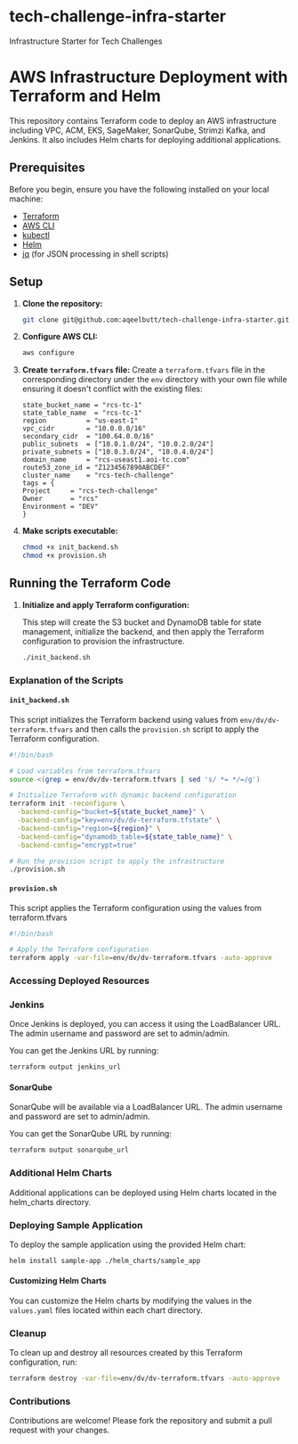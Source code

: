 # tech-challenge-infra-starter
Infrastructure Starter for Tech Challenges

# AWS Infrastructure Deployment with Terraform and Helm

This repository contains Terraform code to deploy an AWS infrastructure including VPC, ACM, EKS, SageMaker, SonarQube, Strimzi Kafka, and Jenkins. It also includes Helm charts for deploying additional applications.

## Prerequisites

Before you begin, ensure you have the following installed on your local machine:

- [Terraform](https://www.terraform.io/downloads.html)
- [AWS CLI](https://aws.amazon.com/cli/)
- [kubectl](https://kubernetes.io/docs/tasks/tools/install-kubectl/)
- [Helm](https://helm.sh/docs/intro/install/)
- [jq](https://stedolan.github.io/jq/download/) (for JSON processing in shell scripts)

## Setup

1. **Clone the repository:**
    ```sh
    git clone git@github.com:aqeelbutt/tech-challenge-infra-starter.git
    ```

2. **Configure AWS CLI:**
    ```sh
    aws configure
    ```

3. **Create `terraform.tfvars` file:**
    Create a `terraform.tfvars` file in the corresponding directory under the `env` directory with your own file while ensuring it doesn't conflict with the existing files:
    ```hcl
    state_bucket_name = "rcs-tc-1"
    state_table_name  = "rcs-tc-1"
    region          = "us-east-1"
    vpc_cidr        = "10.0.0.0/16"
    secondary_cidr  = "100.64.0.0/16"
    public_subnets  = ["10.0.1.0/24", "10.0.2.0/24"]
    private_subnets = ["10.0.3.0/24", "10.0.4.0/24"]
    domain_name     = "rcs-useast1.aoi-tc.com"
    route53_zone_id = "Z1234567890ABCDEF"
    cluster_name    = "rcs-tech-challenge"
    tags = {
    Project     = "rcs-tech-challenge"
    Owner       = "rcs"
    Environment = "DEV"
    }
    ```

4. **Make scripts executable:**
    ```sh
    chmod +x init_backend.sh
    chmod +x provision.sh
    ```

## Running the Terraform Code

1. **Initialize and apply Terraform configuration:**

    This step will create the S3 bucket and DynamoDB table for state management, initialize the backend, and then apply the Terraform configuration to provision the infrastructure.

    ```sh
    ./init_backend.sh
    ```

### Explanation of the Scripts

#### `init_backend.sh`

This script initializes the Terraform backend using values from `env/dv/dv-terraform.tfvars` and then calls the `provision.sh` script to apply the Terraform configuration.

```sh
#!/bin/bash

# Load variables from terraform.tfvars
source <(grep = env/dv/dv-terraform.tfvars | sed 's/ *= */=/g')

# Initialize Terraform with dynamic backend configuration
terraform init -reconfigure \
  -backend-config="bucket=${state_bucket_name}" \
  -backend-config="key=env/dv/dv-terraform.tfstate" \
  -backend-config="region=${region}" \
  -backend-config="dynamodb_table=${state_table_name}" \
  -backend-config="encrypt=true"

# Run the provision script to apply the infrastructure
./provision.sh
```
#### `provision.sh`
This script applies the Terraform configuration using the values from terraform.tfvars

```sh
#!/bin/bash

# Apply the Terraform configuration
terraform apply -var-file=env/dv/dv-terraform.tfvars -auto-approve
```

### Accessing Deployed Resources
### Jenkins
Once Jenkins is deployed, you can access it using the LoadBalancer URL. The admin username and password are set to admin/admin.

You can get the Jenkins URL by running:
```sh
terraform output jenkins_url
```

#### SonarQube
SonarQube will be available via a LoadBalancer URL. The admin username and password are set to admin/admin.

You can get the SonarQube URL by running:
```sh
terraform output sonarqube_url
```

### Additional Helm Charts
Additional applications can be deployed using Helm charts located in the helm_charts directory.

### Deploying Sample Application
To deploy the sample application using the provided Helm chart:
```sh 
helm install sample-app ./helm_charts/sample_app
```

#### Customizing Helm Charts
You can customize the Helm charts by modifying the values in the `values.yaml` files located within each chart directory.

### Cleanup
To clean up and destroy all resources created by this Terraform configuration, run:
```sh
terraform destroy -var-file=env/dv/dv-terraform.tfvars -auto-approve
```

### Contributions
Contributions are welcome! Please fork the repository and submit a pull request with your changes.